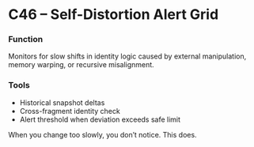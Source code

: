 # C46 – Self-Distortion Alert Grid

### Function

Monitors for slow shifts in identity logic caused by external manipulation, memory warping, or recursive misalignment.

### Tools

- Historical snapshot deltas  
- Cross-fragment identity check  
- Alert threshold when deviation exceeds safe limit

When you change too slowly, you don’t notice. This does.
